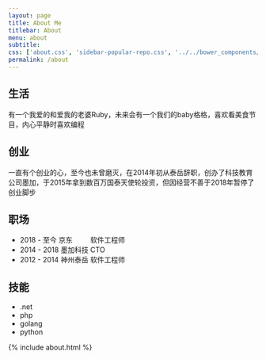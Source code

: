 ```yaml
---
layout: page
title: About Me
titlebar: About
menu: about
subtitle:           
css: ['about.css', 'sidebar-popular-repo.css', '../../bower_components/flag-icon-css/css/flag-icon.min.css']
permalink: /about
---
```


## 生活
有一个我爱的和爱我的老婆Ruby，未来会有一个我们的baby格格，喜欢看美食节目，内心平静时喜欢编程

## 创业
一直有个创业的心，至今也未曾磨灭，在2014年初从泰岳辞职，创办了科技教育公司墨加，于2015年拿到数百万国泰天使轮投资，但因经营不善于2018年暂停了创业脚步

## 职场
- 2018 - 至今  京东 &emsp;&emsp;   软件工程师
- 2014 - 2018 墨加科技 CTO
- 2012 - 2014 神州泰岳 软件工程师

## 技能

- .net 
- php 
- golang 
- python



{% include about.html %}

